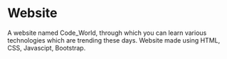 # Website
A website named Code_World, through which you can learn various technologies which are trending these days.
Website made using HTML, CSS, Javascipt, Bootstrap.
